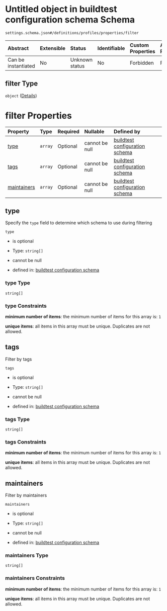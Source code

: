 # Untitled object in buildtest configuration schema Schema

```txt
settings.schema.json#/definitions/profiles/properties/filter
```



| Abstract            | Extensible | Status         | Identifiable | Custom Properties | Additional Properties | Access Restrictions | Defined In                                                                   |
| :------------------ | :--------- | :------------- | :----------- | :---------------- | :-------------------- | :------------------ | :--------------------------------------------------------------------------- |
| Can be instantiated | No         | Unknown status | No           | Forbidden         | Forbidden             | none                | [settings.schema.json\*](../out/settings.schema.json "open original schema") |

## filter Type

`object` ([Details](settings-definitions-profiles-properties-filter.md))

# filter Properties

| Property                    | Type    | Required | Nullable       | Defined by                                                                                                                                                                          |
| :-------------------------- | :------ | :------- | :------------- | :---------------------------------------------------------------------------------------------------------------------------------------------------------------------------------- |
| [type](#type)               | `array` | Optional | cannot be null | [buildtest configuration schema](settings-definitions-profiles-properties-filter-properties-type.md "settings.schema.json#/definitions/profiles/properties/filter/properties/type") |
| [tags](#tags)               | `array` | Optional | cannot be null | [buildtest configuration schema](definitions-definitions-list_of_strings.md "settings.schema.json#/definitions/profiles/properties/filter/properties/tags")                         |
| [maintainers](#maintainers) | `array` | Optional | cannot be null | [buildtest configuration schema](definitions-definitions-list_of_strings.md "settings.schema.json#/definitions/profiles/properties/filter/properties/maintainers")                  |

## type

Specify the `type` field to determine which schema to use during filtering

`type`

*   is optional

*   Type: `string[]`

*   cannot be null

*   defined in: [buildtest configuration schema](settings-definitions-profiles-properties-filter-properties-type.md "settings.schema.json#/definitions/profiles/properties/filter/properties/type")

### type Type

`string[]`

### type Constraints

**minimum number of items**: the minimum number of items for this array is: `1`

**unique items**: all items in this array must be unique. Duplicates are not allowed.

## tags

Filter by tags

`tags`

*   is optional

*   Type: `string[]`

*   cannot be null

*   defined in: [buildtest configuration schema](definitions-definitions-list_of_strings.md "settings.schema.json#/definitions/profiles/properties/filter/properties/tags")

### tags Type

`string[]`

### tags Constraints

**minimum number of items**: the minimum number of items for this array is: `1`

**unique items**: all items in this array must be unique. Duplicates are not allowed.

## maintainers

Filter by maintainers

`maintainers`

*   is optional

*   Type: `string[]`

*   cannot be null

*   defined in: [buildtest configuration schema](definitions-definitions-list_of_strings.md "settings.schema.json#/definitions/profiles/properties/filter/properties/maintainers")

### maintainers Type

`string[]`

### maintainers Constraints

**minimum number of items**: the minimum number of items for this array is: `1`

**unique items**: all items in this array must be unique. Duplicates are not allowed.
